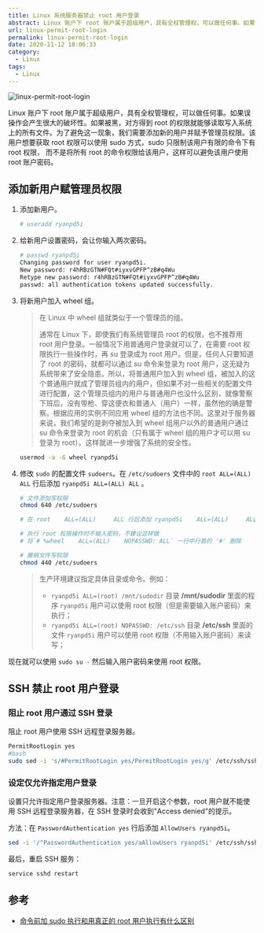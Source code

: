 ```yaml
---
title: Linux 系统服务器禁止 root 用户登录
abstract: Linux 账户下 root 账户属于超级用户，具有全权管理权，可以做任何事。如果误操作会产生很大的破坏性。如果被黑，对方得到 root 的权限就能够读取写入系统上的所有文件。为了避免这一现象，我们需要添加新的用户并赋予管理员权限。
url: linux-permit-root-login
permalink: linux-permit-root-login
date: 2020-11-12 18:06:33
category:
  - Linux
tags:
  - Linux
---
```


![linux-permit-root-login](https://img.zxj.guru/2020/11/linux-permit-root-login.png)

Linux 账户下 root 账户属于超级用户，具有全权管理权，可以做任何事。如果误操作会产生很大的破坏性。如果被黑，对方得到 root 的权限就能够读取写入系统上的所有文件。为了避免这一现象，我们需要添加新的用户并赋予管理员权限。该用户想要获取 root 权限可以使用 sudo 方式，sudo 只限制该用户有限的命令下有 root 权限， 而不是将所有 root 的命令权限给该用户，这样可以避免该用户使用 root 账户密码。

## 添加新用户赋管理员权限

1. 添加新用户。

   ```bash
   # useradd ryanpd5i
   ```

2. 给新用户设置密码，会让你输入两次密码。

   ```bash
   # passwd ryanpd5i
   Changing password for user ryanpd5i.
   New password: r4hRBzGTN#FQt#iyxvGPFP^zB#q4Wu
   Retype new password: r4hRBzGTN#FQt#iyxvGPFP^zB#q4Wu
   passwd: all authentication tokens updated successfully.
   ```

3. 将新用户加入 wheel 组。

   > 在 Linux 中 wheel 组就类似于一个管理员的组。
   >
   > 通常在 Linux 下，即使我们有系统管理员 root 的权限，也不推荐用 root 用户登录。一般情况下用普通用户登录就可以了，在需要 root 权限执行一些操作时，再 su 登录成为 root 用户。但是，任何人只要知道了 root 的密码，就都可以通过 su 命令来登录为 root 用户，这无疑为系统带来了安全隐患。所以，将普通用户加入到 wheel 组，被加入的这个普通用户就成了管理员组内的用户，但如果不对一些相关的配置文件进行配置，这个管理员组内的用户与普通用户也没什么区别，就像警察下班后，没有带枪、穿这便衣和普通人（用户）一样，虽然他的确是警察。根据应用的实例不同应用 wheel 组的方法也不同。这里对于服务器来说，我们希望的是剥夺被加入到 wheel 组用户以外的普通用户通过 su 命令来登录为 root 的机会（只有属于 wheel 组的用户才可以用 su 登录为 root）。这样就进一步增强了系统的安全性。

   ```bash
   usermod -a -G wheel ryanpd5i
   ```

4. 修改 `sudo` 的配置文件 `sudoers`。在 `/etc/sudoers` 文件中的 `root ALL=(ALL) ALL` 行后添加 `ryanpd5i ALL=(ALL) ALL` 。

   ```bash
   # 文件添加写权限
   chmod 640 /etc/sudoers

   # 在 root    ALL=(ALL)     ALL 行后添加 ryanpd5i    ALL=(ALL)     ALL

   # 执行 root 权限操作时不输入密码，不建议这样做
   # 将`# %wheel    ALL=(ALL)    NOPASSWD: ALL` 一行中行首的 '#' 删除

   # 撤销文件写权限
   chmod 440 /etc/sudoers
   ```

   > 生产环境建议指定具体目录或命令。例如：
   >
   > - `ryanpd5i ALL=(root) /mnt/sudodir` 目录 **/mnt/sudodir** 里面的程序 `ryanpd5i` 用户可以使用 root 权限（但是需要输入账户密码）来执行；
   > - `ryanpd5i ALL=(root) NOPASSWD: /etc/ssh` 目录 **/etc/ssh** 里面的文件 `ryanpd5i` 用户可以使用 root 权限（不用输入账户密码）来读写；

现在就可以使用 `sudo su -` 然后输入用户密码来使用 root 权限。

## SSH 禁止 root 用户登录

### 阻止 root 用户通过 SSH 登录

阻止 root 用户使用 SSH 远程登录服务器。

```bash
PermitRootLogin yes
#bash
sudo sed -i 's/#PermitRootLogin yes/PermitRootLogin yes/g' /etc/ssh/sshd_config
```

### 设定仅允许指定用户登录

设置只允许指定用户登录服务器。注意：一旦开启这个参数，root 用户就不能使用 SSH 远程登录服务器，在 SSH 登录时会收到"Access denied"的提示。

方法：在 `PasswordAuthentication yes` 行后添加 `AllowUsers ryanpd5i`。

```bash
sed -i '/^PasswordAuthentication yes/aAllowUsers ryanpd5i' /etc/ssh/sshd_config
```

最后，重启 SSH 服务：

```bash
service sshd restart
```

## 参考

- [命令前加 sudo 执行和用真正的 root 用户执行有什么区别](https://www.zhihu.com/question/51746286/answer/127360329)
